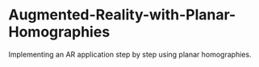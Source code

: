# Augmented-Reality-with-Planar-Homographies
Implementing an AR application step by step using planar homographies.
